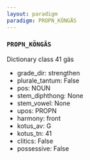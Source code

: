 ```yaml
---
layout: paradigm
paradigm: PROPN_KÖNGÄS
---
```

### ` PROPN_KÖNGÄS `

Dictionary class 41 gäs
* grade_dir: strengthen
* plurale_tantum: False
* pos: NOUN
* stem_diphthong: None
* stem_vowel: None
* upos: PROPN
* harmony: front
* kotus_av: G
* kotus_tn: 41
* clitics: False
* possessive: False
